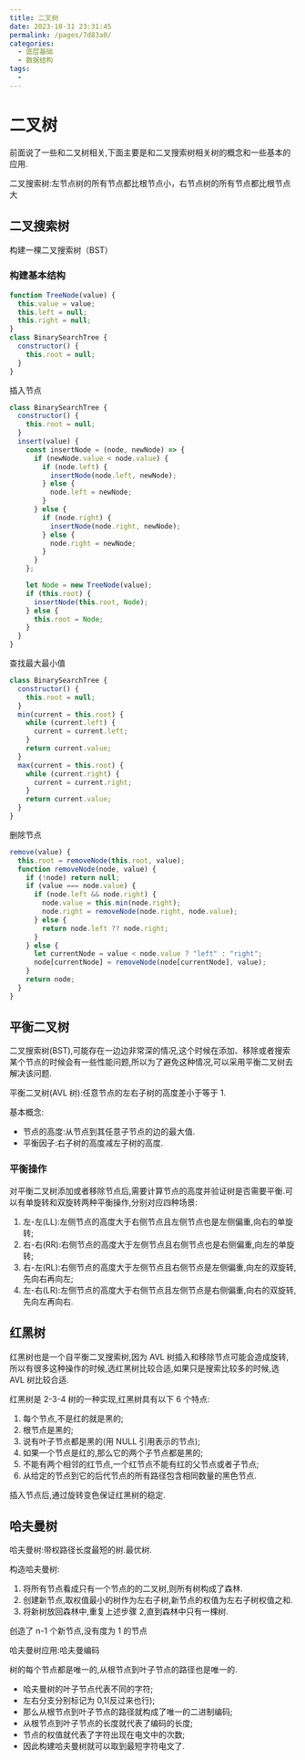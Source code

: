 ```yaml
---
title: 二叉树
date: 2023-10-31 23:31:45
permalink: /pages/7d83a0/
categories:
  - 底层基础
  - 数据结构
tags:
  -
---
```


# 二叉树

前面说了一些和二叉树相关,下面主要是和二叉搜索树相关树的概念和一些基本的应用.

二叉搜索树:左节点树的所有节点都比根节点小，右节点树的所有节点都比根节点大

## 二叉搜索树

构建一棵二叉搜索树（BST）

### 构建基本结构

```js
function TreeNode(value) {
  this.value = value;
  this.left = null;
  this.right = null;
}
class BinarySearchTree {
  constructor() {
    this.root = null;
  }
}
```

插入节点

```js
class BinarySearchTree {
  constructor() {
    this.root = null;
  }
  insert(value) {
    const insertNode = (node, newNode) => {
      if (newNode.value < node.value) {
        if (node.left) {
          insertNode(node.left, newNode);
        } else {
          node.left = newNode;
        }
      } else {
        if (node.right) {
          insertNode(node.right, newNode);
        } else {
          node.right = newNode;
        }
      }
    };

    let Node = new TreeNode(value);
    if (this.root) {
      insertNode(this.root, Node);
    } else {
      this.root = Node;
    }
  }
}
```

查找最大最小值

```js
class BinarySearchTree {
  constructor() {
    this.root = null;
  }
  min(current = this.root) {
    while (current.left) {
      current = current.left;
    }
    return current.value;
  }
  max(current = this.root) {
    while (current.right) {
      current = current.right;
    }
    return current.value;
  }
}
```

删除节点

```js
remove(value) {
  this.root = removeNode(this.root, value);
  function removeNode(node, value) {
    if (!node) return null;
    if (value === node.value) {
      if (node.left && node.right) {
        node.value = this.min(node.right);
        node.right = removeNode(node.right, node.value);
      } else {
        return node.left ?? node.right;
      }
    } else {
      let currentNode = value < node.value ? "left" : "right";
      node[currentNode] = removeNode(node[currentNode], value);
    }
    return node;
  }
}
```

## 平衡二叉树

二叉搜索树(BST),可能存在一边边非常深的情况,这个时候在添加、移除或者搜索某个节点的时候会有一些性能问题,所以为了避免这种情况,可以采用平衡二叉树去解决该问题.

平衡二叉树(AVL 树):任意节点的左右子树的高度差小于等于 1.

基本概念:

- 节点的高度:从节点到其任意子节点的边的最大值.
- 平衡因子:右子树的高度减左子树的高度.

### 平衡操作

对平衡二叉树添加或者移除节点后,需要计算节点的高度并验证树是否需要平衡.可以有单旋转和双旋转两种平衡操作,分别对应四种场景:

1. 左-左(LL):左侧节点的高度大于右侧节点且左侧节点也是左侧偏重,向右的单旋转;
2. 右-右(RR):右侧节点的高度大于左侧节点且右侧节点也是右侧偏重,向左的单旋转;
3. 右-左(RL):右侧节点的高度大于左侧节点且右侧节点是左侧偏重,向左的双旋转,先向右再向左;
4. 左-右(LR):左侧节点的高度大于右侧节点且左侧节点是右侧偏重,向右的双旋转,先向左再向右.

## 红黑树

红黑树也是一个自平衡二叉搜索树,因为 AVL 树插入和移除节点可能会造成旋转,所以有很多这种操作的时候,选红黑树比较合适,如果只是搜索比较多的时候,选 AVL 树比较合适.

红黑树是 2-3-4 树的一种实现,红黑树具有以下 6 个特点:

1. 每个节点,不是红的就是黑的;
2. 根节点是黑的;
3. 说有叶子节点都是黑的(用 NULL 引用表示的节点);
4. 如果一个节点是红的,那么它的两个子节点都是黑的;
5. 不能有两个相邻的红节点,一个红节点不能有红的父节点或者子节点;
6. 从给定的节点到它的后代节点的所有路径包含相同数量的黑色节点.

插入节点后,通过旋转变色保证红黑树的稳定.

## 哈夫曼树

哈夫曼树:带权路径长度最短的树.最优树.

构造哈夫曼树:

1. 将所有节点看成只有一个节点的的二叉树,则所有树构成了森林.
2. 创建新节点,取权值最小的树作为左右子树,新节点的权值为左右子树权值之和.
3. 将新树放回森林中,重复上述步骤 2,直到森林中只有一棵树.

创造了 n-1 个新节点,没有度为 1 的节点

哈夫曼树应用:哈夫曼编码

树的每个节点都是唯一的,从根节点到叶子节点的路径也是唯一的.

- 哈夫曼树的叶子节点代表不同的字符;
- 左右分支分别标记为 0,1(反过来也行);
- 那么从根节点到叶子节点的路径就构成了唯一的二进制编码;
- 从根节点到叶子节点的长度就代表了编码的长度;
- 节点的权值就代表了字符出现在电文中的次数;
- 因此构建哈夫曼树就可以取到最短字符电文了.
